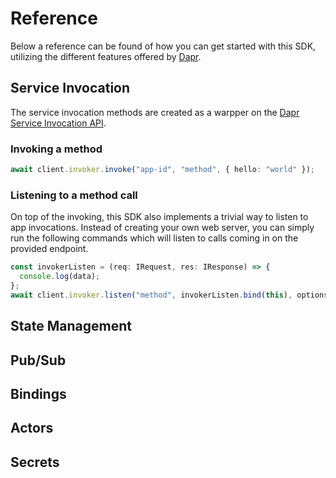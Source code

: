 # Reference

Below a reference can be found of how you can get started with this SDK, utilizing the different features offered by [Dapr](https://dapr.io).

## Service Invocation

The service invocation methods are created as a warpper on the [Dapr Service Invocation API](https://docs.dapr.io/reference/api/service_invocation_api/).

### Invoking a method

```typescript
await client.invoker.invoke("app-id", "method", { hello: "world" });
```

### Listening to a method call

On top of the invoking, this SDK also implements a trivial way to listen to app invocations. Instead of creating your own web server, you can simply run the following commands which will listen to calls coming in on the provided endpoint.

```typescript
const invokerListen = (req: IRequest, res: IResponse) => {
  console.log(data);
};
await client.invoker.listen("method", invokerListen.bind(this), options);
```

## State Management

## Pub/Sub

## Bindings

## Actors

## Secrets
